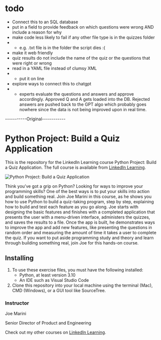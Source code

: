 # todo
* Connect this to an SQL database
* put in a field to provide feedback on which questions were wrong AND include a reason for why
* make code less likely to fail if any other file type is in the quizzes folder 
* * e.g. .txt file is in the folder the script dies :(
* make it web friendly
* quiz results do not include the name of the quiz or the questions that were right or wrong
* read in a YAML file instead of clumsy XML
* * put it on line
* explore ways to connect this to chatgpt 
* * experts evaluate the questions and answers and approve accordingly. Approved Q and A gets loaded into the DB. Rejected answers are pushed back to the GPT algo which probably goes nowhere since the data is not being improved upon in real time.


-----------Original------------
# Python Project: Build a Quiz Application
This is the repository for the LinkedIn Learning course Python Project: Build a Quiz Application. The full course is available from [LinkedIn Learning][lil-course-url].

![Python Project: Build a Quiz Application][lil-thumbnail-url] 

Think you’ve got a grip on Python? Looking for ways to improve your programming skills? One of the best ways is to put your skills into action and build something real. Join Joe Marini in this course, as he shows you how to use Python to build a quiz-taking program, step by step, explaining how to build and test each feature as you go along. Joe starts with designing the basic features and finishes with a completed application that presents the user with a menu-driven interface, administers the quizzes, and saves the results to a file. Once the app is built, he demonstrates ways to improve the app and add new features, like presenting the questions in random order and measuring the amount of time it takes a user to complete the quiz. If you want to put aside programming study and theory and learn through building something real, join Joe for this hands-on course.


## Installing
1. To use these exercise files, you must have the following installed:
	- Python, at least version 3.10
	- An IDE such as Visual Studio Code
2. Clone this repository into your local machine using the terminal (Mac), CMD (Windows), or a GUI tool like SourceTree.


### Instructor

Joe Marini 
                            
Senior Director of Product and Engineering

                            

Check out my other courses on [LinkedIn Learning](https://www.linkedin.com/learning/instructors/joe-marini).

[lil-course-url]: https://www.linkedin.com/learning/python-project-build-a-quiz-application
[lil-thumbnail-url]: https://cdn.lynda.com/course/2476116/2476116-1654623834158-16x9.jpg



